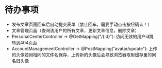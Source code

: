 # 待办事项
- 发布文章页面回车后自动提交表单（禁止回车，需要手动点击按钮确认！）
- 文章管理页面（查询该用户的所有文章，更新文章信息，删除文章）
- PersonalCenterController -> @GetMapping("/{id}"): 访问无效的用户id跳转到404页面
- AccountManagementController -> @PostMapping("avatar/update"): 上传的头像若用相同的文件名保存，上传新的头像后会导致浏览器取用缓存里的同名旧头像
